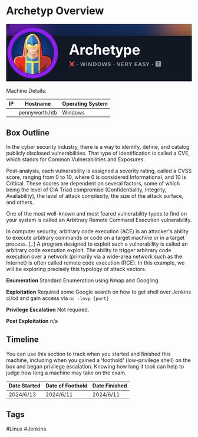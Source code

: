 
# Archetyp Overview

![](assets/Pasted%20image%2020240629224537.png)

Machine Details:

| IP  | Hostname       | Operating System |
| --- | -------------- | ---------------- |
|     | pennyworth.htb | Windows          |

## Box Outline

In the cyber security industry, there is a way to identify, define, and catalog publicly disclosed vulnerabilities. That type of identification is called a CVE, which stands for Common Vulnerabilities and Exposures.

Post-analysis, each vulnerability is assigned a severity rating, called a CVSS score, ranging from 0 to 10, where 0 is considered Informational, and 10 is Critical. These scores are dependent on several factors, some of which being the level of CIA Triad compromise (Confidentiality, Integrity, Availability), the level of attack complexity, the size of the attack surface, and others.

One of the most well-known and most feared vulnerability types to find on your system is called an Arbitrary Remote Command Execution vulnerability.

In computer security, arbitrary code execution (ACE) is an attacker's ability to execute arbitrary commands or code on a target machine or in a target process. [..] A program designed to exploit such a vulnerability is called an arbitrary code execution exploit. The ability to trigger arbitrary code execution over a network (primarily via a wide-area network such as the Internet) is often called remote code execution (RCE).
In this example, we will be exploring precisely this typology of attack vectors.



**Enumeration**
Standard Enumeration using Nmap and Googling


**Exploitation**
Required some Google search on how to get shell over Jenkins ci/cd and gain access via `nc -lnvp {port}` .


**Privilege Escalation**
Not required.


**Post Exploitation**
n/a


## Timeline

You can use this section to track when you started and finished this machine, including when you gained a 'foothold' (low-privilege shell) on the box and began privilege escalation. Knowing how long it took can help to judge how long a machine may take on the exam.

| Date Started | Date of Foothold | Date Finished |
| ------------ | ---------------- | ------------- |
| 2024/6/13    | 2024/6/11        | 2024/6/11     |

## Tags
#Linux #Jenkins 